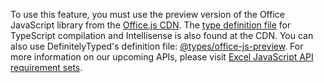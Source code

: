 To use this feature, you must use the preview version of the Office JavaScript library from the [Office.js CDN](https://appsforoffice.microsoft.com/lib/beta/hosted/office.js). The [type definition file](https://appsforoffice.microsoft.com/lib/beta/hosted/office.d.ts) for TypeScript compilation and Intellisense is also found at the CDN. You can also use DefinitelyTyped's definition file: [@types/office-js-preview](https://github.com/DefinitelyTyped/DefinitelyTyped/blob/master/types/office-js-preview/index.d.ts). For more information on our upcoming APIs, please visit [Excel JavaScript API requirement sets](../reference/requirement-sets/excel-api-requirement-sets.md#excel-javascript-preview-apis).